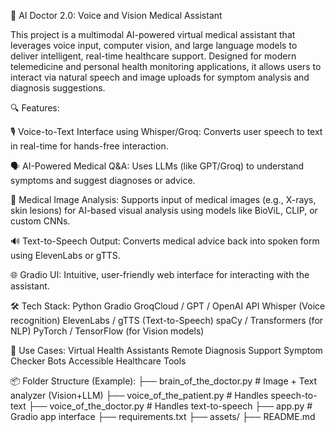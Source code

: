 🧠 AI Doctor 2.0: Voice and Vision Medical Assistant

This project is a multimodal AI-powered virtual medical assistant that leverages voice input, computer vision, and large language models to deliver intelligent, real-time healthcare support. Designed for modern telemedicine and personal health monitoring applications, it allows users to interact via natural speech and image uploads for symptom analysis and diagnosis suggestions.

🔍 Features:

🎙️ Voice-to-Text Interface using Whisper/Groq:
Converts user speech to text in real-time for hands-free interaction.

🗣️ AI-Powered Medical Q&A:
Uses LLMs (like GPT/Groq) to understand symptoms and suggest diagnoses or advice.

🩻 Medical Image Analysis:
Supports input of medical images (e.g., X-rays, skin lesions) for AI-based visual analysis using models like BioViL, CLIP, or custom CNNs.

🔊 Text-to-Speech Output:
Converts medical advice back into spoken form using ElevenLabs or gTTS.

🌐 Gradio UI:
Intuitive, user-friendly web interface for interacting with the assistant.

🛠️ Tech Stack:
Python
Gradio
GroqCloud / GPT / OpenAI API
Whisper (Voice recognition)
ElevenLabs / gTTS (Text-to-Speech)
spaCy / Transformers (for NLP)
PyTorch / TensorFlow (for Vision models)

🚀 Use Cases:
Virtual Health Assistants
Remote Diagnosis Support
Symptom Checker Bots
Accessible Healthcare Tools

📦 Folder Structure (Example):
├── brain_of_the_doctor.py       # Image + Text analyzer (Vision+LLM)
├── voice_of_the_patient.py     # Handles speech-to-text
├── voice_of_the_doctor.py      # Handles text-to-speech
├── app.py                      # Gradio app interface
├── requirements.txt
├── assets/
├── README.md
